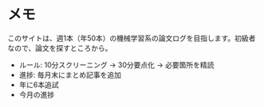 # メモ
このサイトは、週1本（年50本）の機械学習系の論文ログを目指します。初級者なので、論文を探すところから。

- ルール: 10分スクリーニング → 30分要点化 → 必要箇所を精読
- 進捗: 毎月末にまとめ記事を追加
- 年に6本追試
- 今月の進捗
